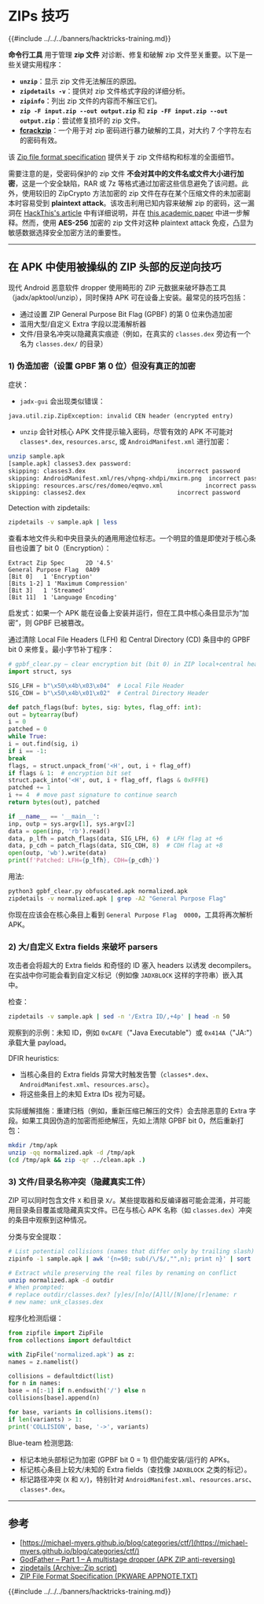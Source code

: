# ZIPs 技巧

{{#include ../../../banners/hacktricks-training.md}}

**命令行工具** 用于管理 **zip 文件** 对诊断、修复和破解 zip 文件至关重要。以下是一些关键实用程序：

- **`unzip`**：显示 zip 文件无法解压的原因。
- **`zipdetails -v`**：提供对 zip 文件格式字段的详细分析。
- **`zipinfo`**：列出 zip 文件的内容而不解压它们。
- **`zip -F input.zip --out output.zip`** 和 **`zip -FF input.zip --out output.zip`**：尝试修复损坏的 zip 文件。
- **[fcrackzip](https://github.com/hyc/fcrackzip)**：一个用于对 zip 密码进行暴力破解的工具，对大约 7 个字符左右的密码有效。

该 [Zip file format specification](https://pkware.cachefly.net/webdocs/casestudies/APPNOTE.TXT) 提供关于 zip 文件结构和标准的全面细节。

需要注意的是，受密码保护的 zip 文件 **不会对其中的文件名或文件大小进行加密**，这是一个安全缺陷，RAR 或 7z 等格式通过加密这些信息避免了该问题。此外，使用较旧的 ZipCrypto 方法加密的 zip 文件在存在某个压缩文件的未加密副本时容易受到 **plaintext attack**。该攻击利用已知内容来破解 zip 的密码，这一漏洞在 [HackThis's article](https://www.hackthis.co.uk/articles/known-plaintext-attack-cracking-zip-files) 中有详细说明，并在 [this academic paper](https://www.cs.auckland.ac.nz/~mike/zipattacks.pdf) 中进一步解释。然而，使用 **AES-256** 加密的 zip 文件对这种 plaintext attack 免疫，凸显为敏感数据选择安全加密方法的重要性。

---

## 在 APK 中使用被操纵的 ZIP 头部的反逆向技巧

现代 Android 恶意软件 dropper 使用畸形的 ZIP 元数据来破坏静态工具（jadx/apktool/unzip），同时保持 APK 可在设备上安装。最常见的技巧包括：

- 通过设置 ZIP General Purpose Bit Flag (GPBF) 的第 0 位来伪造加密
- 滥用大型/自定义 Extra 字段以混淆解析器
- 文件/目录名冲突以隐藏真实痕迹（例如，在真实的 `classes.dex` 旁边有一个名为 `classes.dex/` 的目录）

### 1) 伪造加密（设置 GPBF 第 0 位）但没有真正的加密

症状：
- `jadx-gui` 会出现类似错误：

```
java.util.zip.ZipException: invalid CEN header (encrypted entry)
```
- `unzip` 会针对核心 APK 文件提示输入密码，尽管有效的 APK 不可能对 `classes*.dex`, `resources.arsc`, 或 `AndroidManifest.xml` 进行加密：

```bash
unzip sample.apk
[sample.apk] classes3.dex password:
skipping: classes3.dex                          incorrect password
skipping: AndroidManifest.xml/res/vhpng-xhdpi/mxirm.png  incorrect password
skipping: resources.arsc/res/domeo/eqmvo.xml            incorrect password
skipping: classes2.dex                          incorrect password
```

Detection with zipdetails:
```bash
zipdetails -v sample.apk | less
```
查看本地文件头和中央目录头的通用用途位标志。一个明显的值是即使对于核心条目也设置了 bit 0（Encryption）：
```
Extract Zip Spec      2D '4.5'
General Purpose Flag  0A09
[Bit 0]   1 'Encryption'
[Bits 1-2] 1 'Maximum Compression'
[Bit 3]   1 'Streamed'
[Bit 11]  1 'Language Encoding'
```
启发式：如果一个 APK 能在设备上安装并运行，但在工具中核心条目显示为“加密”，则 GPBF 已被篡改。

通过清除 Local File Headers (LFH) 和 Central Directory (CD) 条目中的 GPBF bit 0 来修复。最小字节补丁程序：
```python
# gpbf_clear.py – clear encryption bit (bit 0) in ZIP local+central headers
import struct, sys

SIG_LFH = b"\x50\x4b\x03\x04"  # Local File Header
SIG_CDH = b"\x50\x4b\x01\x02"  # Central Directory Header

def patch_flags(buf: bytes, sig: bytes, flag_off: int):
out = bytearray(buf)
i = 0
patched = 0
while True:
i = out.find(sig, i)
if i == -1:
break
flags, = struct.unpack_from('<H', out, i + flag_off)
if flags & 1:  # encryption bit set
struct.pack_into('<H', out, i + flag_off, flags & 0xFFFE)
patched += 1
i += 4  # move past signature to continue search
return bytes(out), patched

if __name__ == '__main__':
inp, outp = sys.argv[1], sys.argv[2]
data = open(inp, 'rb').read()
data, p_lfh = patch_flags(data, SIG_LFH, 6)  # LFH flag at +6
data, p_cdh = patch_flags(data, SIG_CDH, 8)  # CDH flag at +8
open(outp, 'wb').write(data)
print(f'Patched: LFH={p_lfh}, CDH={p_cdh}')
```
用法:
```bash
python3 gpbf_clear.py obfuscated.apk normalized.apk
zipdetails -v normalized.apk | grep -A2 "General Purpose Flag"
```
你现在应该会在核心条目上看到 `General Purpose Flag  0000`，工具将再次解析 APK。

### 2) 大/自定义 Extra fields 来破坏 parsers

攻击者会将超大的 Extra fields 和奇怪的 ID 塞入 headers 以诱发 decompilers。在实战中你可能会看到自定义标记（例如像 `JADXBLOCK` 这样的字符串）嵌入其中。

检查：
```bash
zipdetails -v sample.apk | sed -n '/Extra ID/,+4p' | head -n 50
```
观察到的示例：未知 ID，例如 `0xCAFE`（"Java Executable"）或 `0x414A`（"JA:"）承载大量 payload。

DFIR heuristics:
- 当核心条目的 Extra fields 异常大时触发告警（`classes*.dex`、`AndroidManifest.xml`、`resources.arsc`）。
- 将这些条目上的未知 Extra IDs 视为可疑。

实际缓解措施：重建归档（例如，重新压缩已解压的文件）会去除恶意的 Extra 字段。如果工具因伪造的加密而拒绝解压，先如上清除 GPBF bit 0，然后重新打包：
```bash
mkdir /tmp/apk
unzip -qq normalized.apk -d /tmp/apk
(cd /tmp/apk && zip -qr ../clean.apk .)
```
### 3) 文件/目录名称冲突（隐藏真实工件）

ZIP 可以同时包含文件 `X` 和目录 `X/`。某些提取器和反编译器可能会混淆，并可能用目录条目覆盖或隐藏真实文件。已在与核心 APK 名称（如 `classes.dex`）冲突的条目中观察到这种情况。

分类与安全提取：
```bash
# List potential collisions (names that differ only by trailing slash)
zipinfo -1 sample.apk | awk '{n=$0; sub(/\/$/,"",n); print n}' | sort | uniq -d

# Extract while preserving the real files by renaming on conflict
unzip normalized.apk -d outdir
# When prompted:
# replace outdir/classes.dex? [y]es/[n]o/[A]ll/[N]one/[r]ename: r
# new name: unk_classes.dex
```
程序化检测后缀：
```python
from zipfile import ZipFile
from collections import defaultdict

with ZipFile('normalized.apk') as z:
names = z.namelist()

collisions = defaultdict(list)
for n in names:
base = n[:-1] if n.endswith('/') else n
collisions[base].append(n)

for base, variants in collisions.items():
if len(variants) > 1:
print('COLLISION', base, '->', variants)
```
Blue-team 检测思路:
- 标记本地头部标记为加密 (GPBF bit 0 = 1) 但仍能安装/运行的 APKs。
- 标记核心条目上较大/未知的 Extra fields（查找像 `JADXBLOCK` 之类的标记）。
- 标记路径冲突 (`X` 和 `X/`)，特别针对 `AndroidManifest.xml`、`resources.arsc`、`classes*.dex`。

---

## 参考

- [https://michael-myers.github.io/blog/categories/ctf/](https://michael-myers.github.io/blog/categories/ctf/)
- [GodFather – Part 1 – A multistage dropper (APK ZIP anti-reversing)](https://shindan.io/blog/godfather-part-1-a-multistage-dropper)
- [zipdetails (Archive::Zip script)](https://metacpan.org/pod/distribution/Archive-Zip/scripts/zipdetails)
- [ZIP File Format Specification (PKWARE APPNOTE.TXT)](https://pkware.cachefly.net/webdocs/casestudies/APPNOTE.TXT)

{{#include ../../../banners/hacktricks-training.md}}

